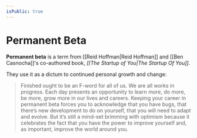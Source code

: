 ```yaml
---
isPublic: true
---
```


# Permanent Beta

**Permanent beta** is a term from [[Reid Hoffman|Reid Hoffman]] and [[Ben Casnocha]]'s co-authored book, *[[The Startup of You|The Startup Of You]]*.

They use it as a dictum to continued personal growth and change:

> Finished ought to be an F-word for all of us. We are all works in progress. Each day presents an opportunity to learn more, do more, be more, grow more in our lives and careers. Keeping your career in permanent beta forces you to acknowledge that you have bugs, that there’s new development to do on yourself, that you will need to adapt and evolve. But it’s still a mind-set brimming with optimism because it celebrates the fact that you have the power to improve yourself and, as important, improve the world around you.
